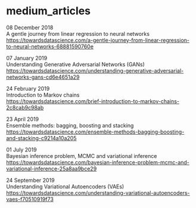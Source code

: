 # medium_articles

08 December 2018 <br/>
A gentle journey from linear regression to neural networks <br/>
https://towardsdatascience.com/a-gentle-journey-from-linear-regression-to-neural-networks-68881590760e

07 January 2019 <br/>
Understanding Generative Adversarial Networks (GANs) <br/>
https://towardsdatascience.com/understanding-generative-adversarial-networks-gans-cd6e4651a29

24 February 2019 <br/>
Introduction to Markov chains <br/>
https://towardsdatascience.com/brief-introduction-to-markov-chains-2c8cab9c98ab

23 April 2019 <br/>
Ensemble methods: bagging, boosting and stacking <br/>
https://towardsdatascience.com/ensemble-methods-bagging-boosting-and-stacking-c9214a10a205

01 July 2019 <br/>
Bayesian inference problem, MCMC and variational inference <br/>
https://towardsdatascience.com/bayesian-inference-problem-mcmc-and-variational-inference-25a8aa9bce29

24 September 2019 <br/>
Understanding Variational Autoencoders (VAEs) <br/>
https://towardsdatascience.com/understanding-variational-autoencoders-vaes-f70510919f73